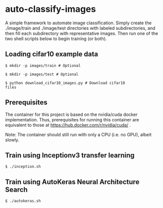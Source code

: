 # auto-classify-images

A simple framework to automate image classification.  Simply create the ./image/train and ./image/test directories with labeled subdirectories, and then fill each subdirectory with representative images.  Then run one of the two shell scripts below to begin training (or both).

## Loading cifar10 example data

<code>$ mkdir -p images/train # Optional</code>

<code>$ mkdir -p images/test # Optional</code>

<code>$ python download_cifar10_images.py # Download cifar10 files</code>

## Prerequisites
The container for this project is based on the nvidia/cuda docker implementation.  Thus, prerequisites for running this container are equivalent to those at https://hub.docker.com/r/nvidia/cuda/ .

Note: The container should still run with only a CPU (i.e. no GPU), albeit slowly.

## Train using Inceptionv3 transfer learning
<code>$ ./inception.sh</code>

## Train using AutoKeras Neural Architecture Search
<code>$ ./autokeras.sh</code>
